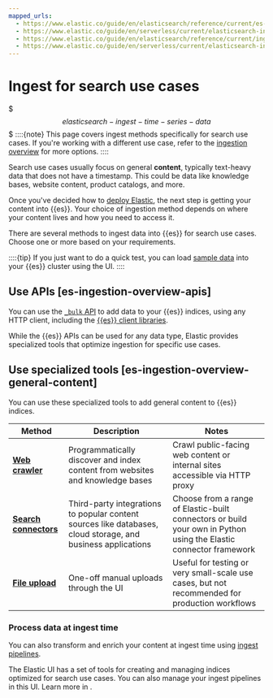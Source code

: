 ```yaml
---
mapped_urls:
  - https://www.elastic.co/guide/en/elasticsearch/reference/current/es-ingestion-overview.html#es-ingestion-overview-general-content
  - https://www.elastic.co/guide/en/serverless/current/elasticsearch-ingest-data-through-api.html
  - https://www.elastic.co/guide/en/elasticsearch/reference/current/ingest-pipeline-search.html
  - https://www.elastic.co/guide/en/serverless/current/elasticsearch-ingest-your-data.html
---
```


# Ingest for search use cases


$$$elasticsearch-ingest-time-series-data$$$
::::{note}
This page covers ingest methods specifically for search use cases. If you're working with a different use case, refer to the [ingestion overview](/manage-data/ingest.md) for more options.
::::

Search use cases usually focus on general **content**, typically text-heavy data that does not have a timestamp. This could be data like knowledge bases, website content, product catalogs, and more.

Once you've decided how to [deploy Elastic](/deploy-manage/index.md), the next step is getting your content into {{es}}. Your choice of ingestion method depends on where your content lives and how you need to access it.

There are several methods to ingest data into {{es}} for search use cases. Choose one or more based on your requirements.

::::{tip}
If you just want to do a quick test, you can load [sample data](/manage-data/ingest/sample-data.md) into your {{es}} cluster using the UI.
::::

## Use APIs [es-ingestion-overview-apis] 

You can use the [`_bulk` API](https://www.elastic.co/docs/api/doc/elasticsearch/v8/group/endpoint-document) to add data to your {{es}} indices, using any HTTP client, including the [{{es}} client libraries](/solutions/search/site-or-app/clients.md).

While the {{es}} APIs can be used for any data type, Elastic provides specialized tools that optimize ingestion for specific use cases.

## Use specialized tools [es-ingestion-overview-general-content]

You can use these specialized tools to add general content to {{es}} indices.

| Method | Description | Notes |
|--------|-------------|-------|
| [**Web crawler**](https://github.com/elastic/crawler) | Programmatically discover and index content from websites and knowledge bases | Crawl public-facing web content or internal sites accessible via HTTP proxy |
| [**Search connectors**](https://github.com/elastic/connectors) | Third-party integrations to popular content sources like databases, cloud storage, and business applications | Choose from a range of Elastic-built connectors or build your own in Python using the Elastic connector framework|
| [**File upload**](/manage-data/ingest/tools/upload-data-files.md)| One-off manual uploads through the UI | Useful for testing or very small-scale use cases, but not recommended for production workflows |

### Process data at ingest time

You can also transform and enrich your content at ingest time using [ingest pipelines](/manage-data/ingest/transform-enrich/ingest-pipelines.md).

The Elastic UI has a set of tools for creating and managing indices optimized for search use cases. You can also manage your ingest pipelines in this UI. Learn more in [](search-pipelines.md).